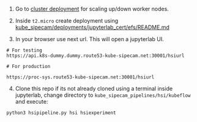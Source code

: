 
1. Go to [cluster deployment](https://conabio.github.io/kube_sipecam/1.Deployment-of-Kubernetes-cluster-in-AWS.html#cluster-deployment) for scaling up/down worker nodes.

2. Inside `t2.micro` create deployment using [kube_sipecam/deployments/jupyterlab_cert/efs/README.md](https://github.com/CONABIO/kube_sipecam/blob/master/deployments/jupyterlab_cert/efs/README.md)

3. In your browser use next url. This will open a jupyterlab UI.

```
# For testing
https://api.k8s-dummy.dummy.route53-kube-sipecam.net:30001/hsiurl

# For production

https://proc-sys.route53-kube-sipecam.net:30001/hsiurl

```

4. Clone this repo if its not already cloned using a terminal inside jupyterlab, change directory to `kube_sipecam_pipelines/hsi/kubeflow` and execute:

```
python3 hsipipeline.py hsi hsiexperiment
```
